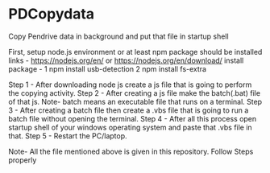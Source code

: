 # PDCopydata
Copy Pendrive data in background and put that file in startup shell

First, setup node.js environment or at least npm package should be installed 
links -
https://nodejs.org/en/
or
https://nodejs.org/en/download/
install package - 1 npm install usb-detection 
                  2 npm install fs-extra

Step 1 -  After downloading node js create a js file that is going to perform the copying activity. 
Step 2 - After creating a js file make the batch(.bat) file of that js.
Note- batch means an executable file that runs on a terminal.
Step 3 - After creating a batch file then create a .vbs file that is going to run a batch file without opening the terminal. 
Step 4 - After all this process open startup shell of your windows operating system and paste that .vbs file in that.
Step 5 - Restart the PC/laptop. 

Note- All the file mentioned above is given in this repository.
Follow Steps properly
